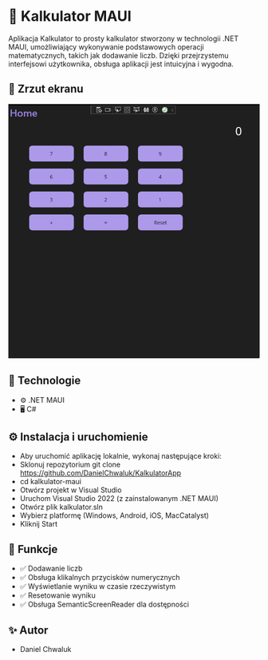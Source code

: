 # 🎯 Kalkulator MAUI

Aplikacja Kalkulator to prosty kalkulator stworzony w technologii .NET MAUI, umożliwiający wykonywanie podstawowych operacji matematycznych, takich jak dodawanie liczb.
Dzięki przejrzystemu interfejsowi użytkownika, obsługa aplikacji jest intuicyjna i wygodna.

## 📸 Zrzut ekranu
![Zrzut ekranu](https://github.com/DanielChwaluk/KalkulatorApp/blob/master/Resources/Images/kalkApp.png)

## 🔧 Technologie
- ⚙️ .NET MAUI
- 🖥️ C#

## ⚙️ Instalacja i uruchomienie
- Aby uruchomić aplikację lokalnie, wykonaj następujące kroki:
-  Sklonuj repozytorium
 git clone https://github.com/DanielChwaluk/KalkulatorApp
- cd kalkulator-maui
- Otwórz projekt w Visual Studio
- Uruchom Visual Studio 2022 (z zainstalowanym .NET MAUI)
- Otwórz plik kalkulator.sln
- Wybierz platformę (Windows, Android, iOS, MacCatalyst)
- Kliknij Start

## 📌 Funkcje

- ✅ Dodawanie liczb
- ✅ Obsługa klikalnych przycisków numerycznych
- ✅ Wyświetlanie wyniku w czasie rzeczywistym
- ✅ Resetowanie wyniku
- ✅ Obsługa SemanticScreenReader dla dostępności

## ✨ Autor
- Daniel Chwaluk
